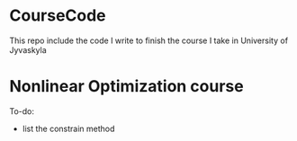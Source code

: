 CourseCode
==========

This repo include the code I write to finish the course I take in University of Jyvaskyla



# Nonlinear Optimization course
To-do:
- list the constrain method